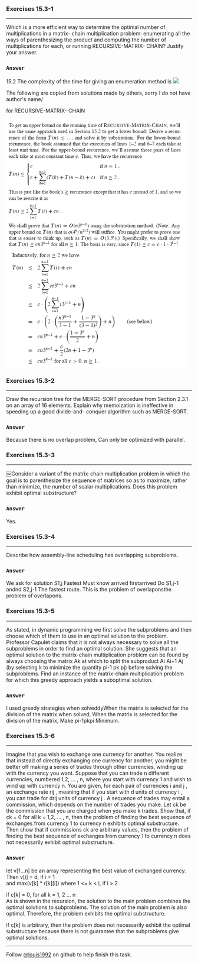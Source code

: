 ### Exercises 15.3-1
***
Which is a more efficient way to determine the optimal number of multiplications in a matrix- chain multiplication problem: enumerating all the ways of parenthesizing the product and computing the number of multiplications for each, or running RECURSIVE-MATRIX- CHAIN? Justify your answer.

### `Answer`
15.2 The complexity of the time for giving an enumeration method is
![](http://latex.codecogs.com/gif.latex?\\Omega\(\\frac{4^n}{n^{3/2}}}\))

The following are copied from solutions made by others, sorry I do not have author's name/

for RECURSIVE-MATRIX- CHAIN

![](./repo/s3/1.png)



### Exercises 15.3-2
***
Draw the recursion tree for the MERGE-SORT procedure from Section 2.3.1 on an array of 16 elements. Explain why memoization is ineffective in speeding up a good divide-and- conquer algorithm such as MERGE-SORT.

### `Answer`
Because there is no overlap problem, Can only be optimized with parallel.

### Exercises 15.3-3
***
￼Consider a variant of the matrix-chain multiplication problem in which the goal is to parenthesize the sequence of matrices so as to maximize, rather than minimize, the number of scalar multiplications. Does this problem exhibit optimal substructure?

### `Answer`
Yes.

### Exercises 15.3-4
***
Describe how assembly-line scheduling has overlapping subproblems.

### `Answer`
We ask for solution S1,j Fastest Must know arrived firstarrived Do S1,j-1 andnd S2,j-1 The fastest route. This is the problem of overlaponsthe problem of overlapons.
			
### Exercises 15.3-5
***
As stated, in dynamic programming we first solve the subproblems and then choose which of them to use in an optimal solution to the problem. Professor Capulet claims that it is not always necessary to solve all the subproblems in order to find an optimal solution. She suggests that an optimal solution to the matrix-chain multiplication problem can be found by always choosing the matrix Ak at which to split the subproduct Ai Ai+1 Aj (by selecting k to minimize the quantity pi-1 pk pj) before solving the subproblems. Find an instance of the matrix-chain multiplication problem for which this greedy approach yields a suboptimal solution.

### `Answer`
I used greedy strategies when solveddyWhen the matrix is ​​selected for the division of the matrix when solved, When the matrix is ​​selected for the division of the matrix, Make pi-1pkpi Minimum.

### Exercises 15.3-6
***
Imagine that you wish to exchange one currency for another. You realize that
instead of directly exchanging one currency for another, you might be better off
making a series of trades through other currencies, winding up with the currency
you want. Suppose that you can trade n different currencies, numbered 1,2, ... , n,
where you start with currency 1 and wish to wind up with currency n. You are
given, for each pair of currencies i and j , an exchange rate rij , meaning that if
you start with d units of currency i , you can trade for drij units of currency j .
A sequence of trades may entail a commission, which depends on the number of
trades you make. Let ck be the commission that you are charged when you make k
trades. Show that, if ck = 0 for all k = 1,2, ... , n, then the problem of finding the
best sequence of exchanges from currency 1 to currency n exhibits optimal substructure.
Then show that if commissions ck are arbitrary values, then the problem
of finding the best sequence of exchanges from currency 1 to currency n does not
necessarily exhibit optimal substructure.

### `Answer`
let v[1...n] be an array representing the best value of exchanged currency.<br>
Then v[i] = d, if i = 1<br>
and         max(v[k] * r[k][i]) where 1 <= k < i, if i > 2<br>

if c[k] = 0, for all k = 1, 2 ... n<br>
As is shown in the recursion, the solution to the main problem combines the optimal solutions to subproblems. The solution of the main problem is also optimal. Therefore, the problem exhibits the optimal substructure.<br>

if c[k] is arbitrary, then the problem does not necessarily exhibit the optimal substructure because there is not guarantee that the subproblems give optimal solutions.

***
Follow [@louis1992](https://github.com/gzc) on github to help finish this task.

